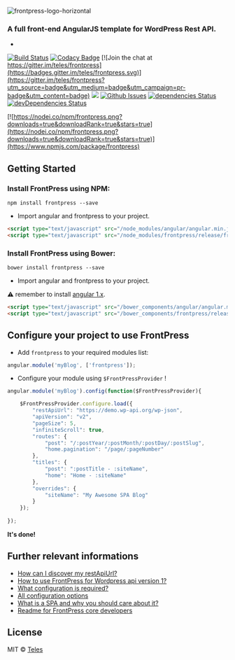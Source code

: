 ![frontpress-logo-horizontal](https://cloud.githubusercontent.com/assets/762639/21735541/ca6f11ce-d451-11e6-88ae-291b3f82c931.png)
### A full front-end AngularJS template for WordPress Rest API.
-

[![Build Status](https://travis-ci.org/frontpressorg/frontpress.svg?branch=master)](https://travis-ci.org/frontpressorg/frontpress) [![Codacy Badge](https://api.codacy.com/project/badge/Coverage/da783fc5da8c4f0e98d6f0a18d01dc0b)](https://www.codacy.com/app/frontpress/frontpress?utm_source=github.com&amp;utm_medium=referral&amp;utm_content=teles/frontpress&amp;utm_campaign=Badge_Coverage) [![Join the chat at https://gitter.im/teles/frontpress](https://badges.gitter.im/teles/frontpress.svg)](https://gitter.im/teles/frontpress?utm_source=badge&utm_medium=badge&utm_campaign=pr-badge&utm_content=badge) [![](https://api.codacy.com/project/badge/Grade/8da469f973d143189c352cdd852d23ca)](https://www.codacy.com/app/josetelesmaciel/frontpress?utm_source=github.com&amp;utm_medium=referral&amp;utm_content=teles/frontpress&amp;utm_campaign=Badge_Grade) [![Github Issues](http://githubbadges.herokuapp.com/teles/frontpress/issues.svg)](https://github.com/teles/frontpress/issues) [![dependencies Status](https://david-dm.org/teles/frontpress/status.svg)](https://david-dm.org/teles/frontpress) [![devDependencies Status](https://david-dm.org/teles/frontpress/dev-status.svg)](https://david-dm.org/teles/frontpress?type=dev)

[![https://nodei.co/npm/frontpress.png?downloads=true&downloadRank=true&stars=true](https://nodei.co/npm/frontpress.png?downloads=true&downloadRank=true&stars=true)](https://www.npmjs.com/package/frontpress)


## Getting Started

### Install FrontPress using NPM: 

```shell 
npm install frontpress --save
``` 

* Import angular and frontpress to your project.

```html
<script type="text/javascript" src="/node_modules/angular/angular.min.js"></script>
<script type="text/javascript" src="/node_modules/frontpress/release/frontpress.min.js"></script>
```

### Install FrontPress using Bower: 

```shell 
bower install frontpress --save
``` 

* Import angular and frontpress to your project.

:warning: remember to install [angular 1.x](https://angularjs.org/).

```html
<script type="text/javascript" src="/bower_components/angular/angular.min.js"></script>
<script type="text/javascript" src="/bower_components/frontpress/release/frontpress.min.js"></script>
```

## Configure your project to use FrontPress

* Add `frontpress` to your required modules list:

```javascript
angular.module('myBlog', ['frontpress']);
```

* Configure your module using `$FrontPressProvider`  !

```javascript
angular.module('myBlog').config(function($FrontPressProvider){

	$FrontPressProvider.configure.load({
		"restApiUrl": "https://demo.wp-api.org/wp-json",
		"apiVersion": "v2",
		"pageSize": 5,
		"infiniteScroll": true,
		"routes": {
			"post": "/:postYear/:postMonth/:postDay/:postSlug",
			"home.pagination": "/page/:pageNumber"
		},
		"titles": {
			"post": ":postTitle - :siteName",
			"home": "Home - :siteName"
		},
		"overrides": {
			"siteName": "My Awesome SPA Blog"
		}
	});
	
});

```

**It's done!**

## Further relevant informations

* [How can I discover my restApiUrl?](https://github.com/frontpressorg/frontpress/wiki)
* [How to use FrontPress for Wordpress api version 1?](https://github.com/frontpressorg/frontpress/wiki)
* [What configuration is required?](https://github.com/frontpressorg/frontpress/wiki)
* [All configuration options](https://github.com/frontpressorg/frontpress/wiki)
* [What is a SPA and why you should care about it?](https://github.com/frontpressorg/frontpress/wiki)
* [Readme for FrontPress core developers](https://github.com/frontpressorg/frontpress/wiki)

## License

MIT © [Teles](https://github.com/teles)

